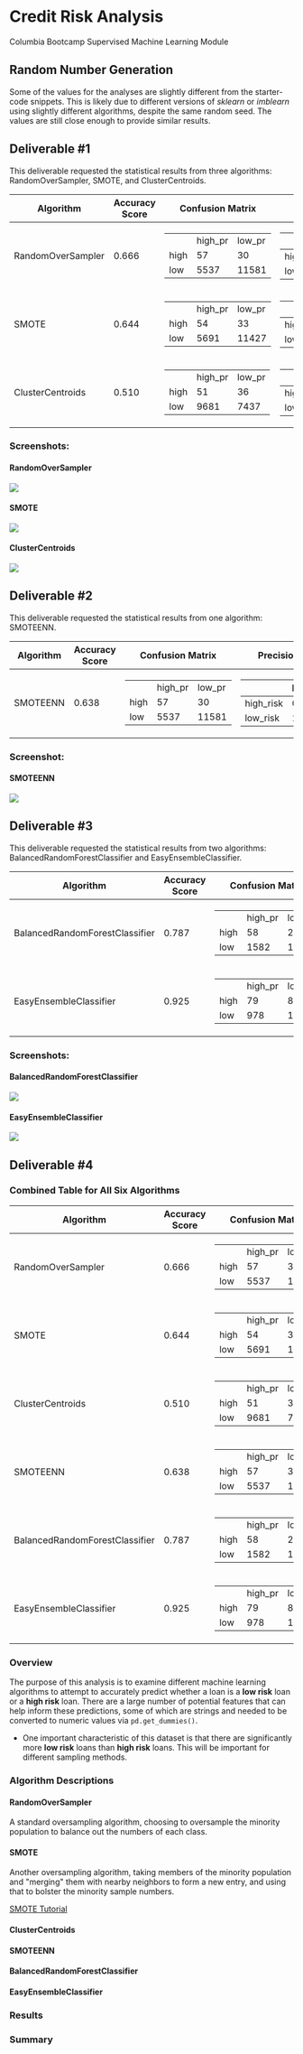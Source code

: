 # Credit Risk Analysis
Columbia Bootcamp Supervised Machine Learning Module

## Random Number Generation
Some of the values for the analyses are slightly different from the starter-code snippets.  This is likely due to different versions of *sklearn* or *imblearn* using slightly different algorithms, despite the same random seed.  The values are still close enough to provide similar results.

## Deliverable #1
This deliverable requested the statistical results from three algorithms: RandomOverSampler, SMOTE, and ClusterCentroids.

| Algorithm | Accuracy Score | Confusion Matrix | Precision/Recall Table |
| --------- | -------------- | ---------------- | ---------------------- |
| RandomOverSampler | 0.666 | <table> <tbody> <tr><td></td><td>high_pr</td><td>low_pr</td></tr> <tr> <td>high</td> <td>57</td>  <td>30</td>  </tr>  <tr> <td>low</td> <td>5537</td>  <td>11581</td>  </tr>  </tbody>  </table> | <table>  <thead>  <tr>  <th></th>  <th>Precision</th>  <th>Recall</th>  </tr>  </thead>  <tbody>  <tr>  <td>high_risk</td>  <td>0.01</code></td>  <td>0.66</td>  </tr>  <tr>  <td>low_risk</td>  <td>1.00</td>  <td>0.68</td>  </tr>  </tbody>  </table> |
| SMOTE | 0.644 | <table> <tbody> <tr><td></td><td>high_pr</td><td>low_pr</td></tr> <tr> <td>high</td> <td>54</td>  <td>33</td>  </tr>  <tr> <td>low</td> <td>5691</td>  <td>11427</td>  </tr>  </tbody>  </table> | <table>  <thead>  <tr>  <th></th>  <th>Precision</th>  <th>Recall</th>  </tr>  </thead>  <tbody>  <tr>  <td>high_risk</td>  <td>0.01</code></td>  <td>0.62</td>  </tr>  <tr>  <td>low_risk</td>  <td>1.00</td>  <td>0.67</td>  </tr>  </tbody>  </table> |
| ClusterCentroids | 0.510 | <table> <tbody> <tr><td></td><td>high_pr</td><td>low_pr</td></tr> <tr> <td>high</td> <td>51</td>  <td>36</td>  </tr>  <tr> <td>low</td> <td>9681</td>  <td>7437</td>  </tr>  </tbody>  </table> | <table>  <thead>  <tr>  <th></th>  <th>Precision</th>  <th>Recall</th>  </tr>  </thead>  <tbody>  <tr>  <td>high_risk</td>  <td>0.01</code></td>  <td>0.59</td>  </tr>  <tr>  <td>low_risk</td>  <td>1.00</td>  <td>0.43</td>  </tr>  </tbody>  </table> |

### Screenshots:
#### RandomOverSampler
![](Screenshots/RandomOverSampler.png)

#### SMOTE
![](Screenshots/SMOTE.png)

#### ClusterCentroids
![](Screenshots/ClusterCentroids.png)

## Deliverable #2
This deliverable requested the statistical results from one algorithm: SMOTEENN.

| Algorithm | Accuracy Score | Confusion Matrix | Precision/Recall Table |
| --------- | -------------- | ---------------- | ---------------------- |
| SMOTEENN | 0.638 | <table> <tbody> <tr><td></td><td>high_pr</td><td>low_pr</td></tr> <tr> <td>high</td> <td>57</td>  <td>30</td>  </tr>  <tr> <td>low</td> <td>5537</td>  <td>11581</td>  </tr>  </tbody>  </table> | <table>  <thead>  <tr>  <th></th>  <th>Precision</th>  <th>Recall</th>  </tr>  </thead>  <tbody>  <tr>  <td>high_risk</td>  <td>0.01</code></td>  <td>0.66</td>  </tr>  <tr>  <td>low_risk</td>  <td>1.00</td>  <td>0.68</td>  </tr>  </tbody>  </table> |

### Screenshot:
#### SMOTEENN
![](Screenshots/SMOTEENN.png)

## Deliverable #3
This deliverable requested the statistical results from two algorithms: BalancedRandomForestClassifier and EasyEnsembleClassifier.

| Algorithm | Accuracy Score | Confusion Matrix | Precision/Recall Table |
| --------- | -------------- | ---------------- | ---------------------- |
| BalancedRandomForestClassifier | 0.787 | <table> <tbody> <tr><td></td><td>high_pr</td><td>low_pr</td></tr> <tr> <td>high</td> <td>58</td>  <td>29</td>  </tr>  <tr> <td>low</td> <td>1582</td>  <td>15536</td>  </tr>  </tbody>  </table> | <table>  <thead>  <tr>  <th></th>  <th>Precision</th>  <th>Recall</th>  </tr>  </thead>  <tbody>  <tr>  <td>high_risk</td>  <td>0.04</code></td>  <td>0.67</td>  </tr>  <tr>  <td>low_risk</td>  <td>1.00</td>  <td>0.91</td>  </tr>  </tbody>  </table> |
| EasyEnsembleClassifier | 0.925 | <table> <tbody> <tr><td></td><td>high_pr</td><td>low_pr</td></tr> <tr> <td>high</td> <td>79</td>  <td>8</td>  </tr>  <tr> <td>low</td> <td>978</td>  <td>16140</td>  </tr>  </tbody>  </table> | <table>  <thead>  <tr>  <th></th>  <th>Precision</th>  <th>Recall</th>  </tr>  </thead>  <tbody>  <tr>  <td>high_risk</td>  <td>0.07</code></td>  <td>0.91</td>  </tr>  <tr>  <td>low_risk</td>  <td>1.00</td>  <td>0.94</td>  </tr>  </tbody>  </table> |

### Screenshots:
#### BalancedRandomForestClassifier
![](Screenshots/BalancedRandomForestClassifier.png)

#### EasyEnsembleClassifier
![](Screenshots/EasyEnsembleClassifier.png)


## Deliverable #4

### Combined Table for All Six Algorithms

| Algorithm | Accuracy Score | Confusion Matrix | Precision/Recall Table |
| --------- | -------------- | ---------------- | ---------------------- |
| RandomOverSampler | 0.666 | <table> <tbody> <tr><td></td><td>high_pr</td><td>low_pr</td></tr> <tr> <td>high</td> <td>57</td>  <td>30</td>  </tr>  <tr> <td>low</td> <td>5537</td>  <td>11581</td>  </tr>  </tbody>  </table> | <table>  <thead>  <tr>  <th></th>  <th>Precision</th>  <th>Recall</th>  </tr>  </thead>  <tbody>  <tr>  <td>high_risk</td>  <td>0.01</code></td>  <td>0.66</td>  </tr>  <tr>  <td>low_risk</td>  <td>1.00</td>  <td>0.68</td>  </tr>  </tbody>  </table> |
| SMOTE | 0.644 | <table> <tbody> <tr><td></td><td>high_pr</td><td>low_pr</td></tr> <tr> <td>high</td> <td>54</td>  <td>33</td>  </tr>  <tr> <td>low</td> <td>5691</td>  <td>11427</td>  </tr>  </tbody>  </table> | <table>  <thead>  <tr>  <th></th>  <th>Precision</th>  <th>Recall</th>  </tr>  </thead>  <tbody>  <tr>  <td>high_risk</td>  <td>0.01</code></td>  <td>0.62</td>  </tr>  <tr>  <td>low_risk</td>  <td>1.00</td>  <td>0.67</td>  </tr>  </tbody>  </table> |
| ClusterCentroids | 0.510 | <table> <tbody> <tr><td></td><td>high_pr</td><td>low_pr</td></tr> <tr> <td>high</td> <td>51</td>  <td>36</td>  </tr>  <tr> <td>low</td> <td>9681</td>  <td>7437</td>  </tr>  </tbody>  </table> | <table>  <thead>  <tr>  <th></th>  <th>Precision</th>  <th>Recall</th>  </tr>  </thead>  <tbody>  <tr>  <td>high_risk</td>  <td>0.01</code></td>  <td>0.59</td>  </tr>  <tr>  <td>low_risk</td>  <td>1.00</td>  <td>0.43</td>  </tr>  </tbody>  </table> |
| SMOTEENN | 0.638 | <table> <tbody> <tr><td></td><td>high_pr</td><td>low_pr</td></tr> <tr> <td>high</td> <td>57</td>  <td>30</td>  </tr>  <tr> <td>low</td> <td>5537</td>  <td>11581</td>  </tr>  </tbody>  </table> | <table>  <thead>  <tr>  <th></th>  <th>Precision</th>  <th>Recall</th>  </tr>  </thead>  <tbody>  <tr>  <td>high_risk</td>  <td>0.01</code></td>  <td>0.66</td>  </tr>  <tr>  <td>low_risk</td>  <td>1.00</td>  <td>0.68</td>  </tr>  </tbody>  </table> |
| BalancedRandomForestClassifier | 0.787 | <table> <tbody> <tr><td></td><td>high_pr</td><td>low_pr</td></tr> <tr> <td>high</td> <td>58</td>  <td>29</td>  </tr>  <tr> <td>low</td> <td>1582</td>  <td>15536</td>  </tr>  </tbody>  </table> | <table>  <thead>  <tr>  <th></th>  <th>Precision</th>  <th>Recall</th>  </tr>  </thead>  <tbody>  <tr>  <td>high_risk</td>  <td>0.04</code></td>  <td>0.67</td>  </tr>  <tr>  <td>low_risk</td>  <td>1.00</td>  <td>0.91</td>  </tr>  </tbody>  </table> |
| EasyEnsembleClassifier | 0.925 | <table> <tbody> <tr><td></td><td>high_pr</td><td>low_pr</td></tr> <tr> <td>high</td> <td>79</td>  <td>8</td>  </tr>  <tr> <td>low</td> <td>978</td>  <td>16140</td>  </tr>  </tbody>  </table> | <table>  <thead>  <tr>  <th></th>  <th>Precision</th>  <th>Recall</th>  </tr>  </thead>  <tbody>  <tr>  <td>high_risk</td>  <td>0.07</code></td>  <td>0.91</td>  </tr>  <tr>  <td>low_risk</td>  <td>1.00</td>  <td>0.94</td>  </tr>  </tbody>  </table> |

### Overview
The purpose of this analysis is to examine different machine learning algorithms to attempt to accurately predict whether a loan is a **low risk** loan or a **high risk** loan.  There are a large number of potential features that can help inform these predictions, some of which are strings and needed to be converted to numeric values via `pd.get_dummies()`.
- One important characteristic of this dataset is that there are significantly more **low risk** loans than **high risk** loans.  This will be important for different sampling methods.

### Algorithm Descriptions
#### RandomOverSampler
A standard oversampling algorithm, choosing to oversample the minority population to balance out the numbers of each class.
#### SMOTE
Another oversampling algorithm, taking members of the minority population and "merging" them with nearby neighbors to form a new entry, and using that to bolster the minority sample numbers.

[SMOTE Tutorial](https://machinelearningmastery.com/smote-oversampling-for-imbalanced-classification/)
#### ClusterCentroids
#### SMOTEENN
#### BalancedRandomForestClassifier
#### EasyEnsembleClassifier

### Results

### Summary
